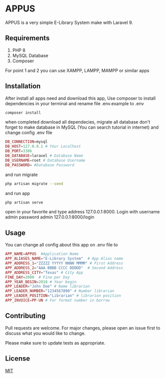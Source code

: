 # APPUS

APPUS is a very simple E-Library System make with Laravel 9.

## Requirements
1. PHP 8
2. MySQL Database
3. Composer

For point 1 and 2 you can use XAMPP, LAMPP, MAMPP or similar apps

## Installation
After install all apps need and download this app, Use composer to install dependencies in your terminal and rename file .env.example to .env

```bash
composer install
```
when completed download all dependecies, migrate all database don't forget to make database in MySQL (You can search tutorial in internet) and change config .env file

```php
DB_CONNECTION=mysql
DB_HOST=127.0.0.1 # Your Localhost
DB_PORT=3306
DB_DATABASE=laravel # Database Name
DB_USERNAME=root # Database Username
DB_PASSWORD= #Database Password
```
and run migrate

```bash
php artisan migrate --seed
```
and run app

```bash
php artisan serve
```
open in your favorite and type address 127.0.0.1:8000. Login with username admin password admin 127.0.0.1:8000/login

## Usage
You can change all config about this app on .env file to
```php
APP_NAME=APPUS  #Application Name
APP_ALIASES_NAME="E-Library System"  # App Alias name
APP_ADDRESS_1="ZZZZZ YYYYY NNNN MMMM" # First Address
APP_ADDRESS_2="AAA BBBB CCCC DDDDD"  # Second Address
APP_ADDRESS_CITY="Texas" # City App
FINE_DAY=2000  # Fine per Day
APP_YEAR_BEGIN=2018 # Year begin
APP_LEADER="John Doe" # Name librarian
APP_LEADER_NUMBER="1234567890" # Number librarian
APP_LEADER_POSITION="Librarian" # librarion position
APP_INVOICE=PP-UN # For format number in borrow
```

## Contributing
Pull requests are welcome. For major changes, please open an issue first to discuss what you would like to change.

Please make sure to update tests as appropriate.

## License
[MIT](https://choosealicense.com/licenses/mit/)
